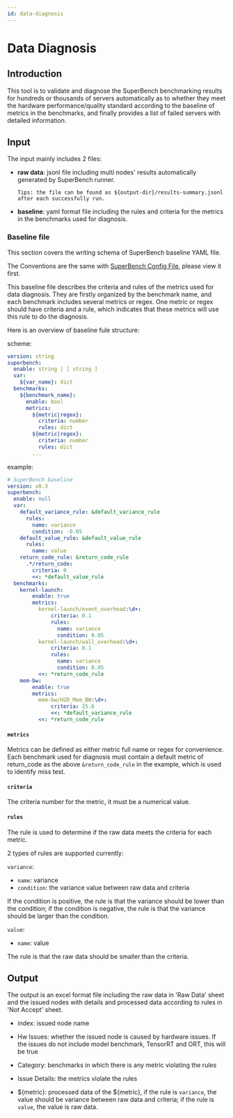 ```yaml
---
id: data-diagnosis
---
```


# Data Diagnosis

## Introduction

This tool is to validate and diagnose the SuperBench benchmarking results for hundreds or thousands of servers automatically as to whether they meet the hardware performance/quality standard according to the baseline of metrics in the benchmarks,  and finally provides a list of failed servers with detailed information.

## Input

The input mainly includes 2 files:

 - **raw data**: jsonl file including multi nodes' results automatically generated by SuperBench runner.

    `Tips: the file can be found as ${output-dir}/results-summary.jsonl after each successfully run.`

 - **baseline**: yaml format file including the rules and criteria for the metrics in the benchmarks used for diagnosis.

### Baseline file

This section covers the writing schema of SuperBench baseline YAML file.

The Conventions are the same with [SuperBench Config File](https://microsoft.github.io/superbenchmark/docs/superbench-config), please view it first.

This baseline file describes the criteria and rules of the metrics used for data diagnosis. They are firstly organized by the benchmark name, and each benchmark includes several metrics or regex. One metric or regex should have criteria and a rule, which indicates that these metrics will use this rule to do the diagnosis.

Here is an overview of baseline fule structure:

scheme:
```yaml
version: string
superbench:
  enable: string | [ string ]
  var:
    ${var_name}: dict
  benchmarks:
    ${benchmark_name}:
      enable: bool
      metrics:
        ${metric|regex}:
          criteria: number
          rules: dict
        ${metric|regex}:
          criteria: number
          rules: dict
        ...
```

example:
```yaml
# SuperBench baseline
version: v0.3
superbench:
  enable: null
  var:
    default_variance_rule: &default_variance_rule
      rules:
        name: variance
        condition: -0.05
    default_value_rule: &default_value_rule
      rules:
        name: value
    return_code_rule: &return_code_rule
      .*/return_code:
        criteria: 0
        <<: *default_value_rule
  benchmarks:
    kernel-launch:
        enable: true
        metrics:
          kernel-launch/event_overhead:\d+:
              criteria: 0.1
              rules:
                name: variance
                condition: 0.05
          kernel-launch/wall_overhead:\d+:
              criteria: 0.1
              rules:
                name: variance
                condition: 0.05
          <<: *return_code_rule
    mem-bw:
        enable: true
        metrics:
          mem-bw/H2D_Mem_BW:\d+:
              criteria: 25.6
              <<: *default_variance_rule
          <<: *return_code_rule
```

#### `metrics`

Metrics can be defined as either metric full name or regex for convenience.
Each benchmark used for diagnosis must contain a default metric of return_code as the above `&return_code_rule` in the example, which is used to identify miss test.

#### `criteria`

The criteria number for the metric, it must be a numerical value.

#### `rules`

The rule is used to determine if the raw data meets the criteria for each metric.

2 types of rules are supported currently:

 `variance`:

   - `name`: variance
   - `condition`: the variance value between raw data and criteria

  If the condition is positive, the rule is that the variance should be lower than the condition; if the condition is negative, the rule is that the variance should be larger than the condition.


  `value`:

  - `name`: value

  The rule is that the raw data should be smaller than the criteria.

## Output

The output is an excel format file including the raw data in 'Raw Data' sheet and the issued nodes with details and processed data according to rules in 'Not Accept' sheet.

- index: issued node name

- Hw Issues: whether the issued node is caused by hardware issues. If the issues do not include model benchmark, TensorRT and ORT, this will be true

- Category: benchmarks in which there is any metric violating the rules

- Issue Details: the metrics violate the rules

- ${metric}: processed data of the ${metric}, if the rule is `variance`, the value should be variance between raw data and criteria; if the rule is `value`, the value is raw data.
